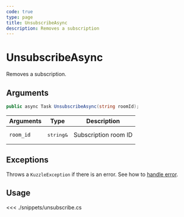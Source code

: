 ```yaml
---
code: true
type: page
title: UnsubscribeAsync
description: Removes a subscription
---
```


# UnsubscribeAsync

Removes a subscription.

## Arguments

```csharp
public async Task UnsubscribeAsync(string roomId);
```

| Arguments | Type               | Description          |
|-----------|--------------------|----------------------|
| `room_id` | <pre>string&</pre> | Subscription room ID |

## Exceptions

Throws a `KuzzleException` if there is an error. See how to [handle error](/sdk/csharp/1/essentials/error-handling).

## Usage

<<< ./snippets/unsubscribe.cs
